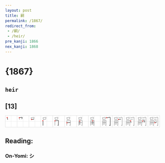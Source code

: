 ```yaml
---
layout: post
title: 嗣
permalink: /1867/
redirect_from:
 - /嗣/
 - /heir/
pre_kanji: 1866
nex_kanji: 1868
---
```


# {1867}

## `heir`

## [13]

<div class="stroke"><img src="../images/E597A3.png" /></div>

## Reading:

### On-Yomi: シ
